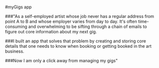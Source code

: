 #myGigs app

###"As a self-employed artist whose job never has a regular address from point A to B and whose employer varies from day to day. It's often time-consuming and overwhelming to be sifting through a chain of emails to figure out core information about my next gig.

###I built an app that solves that problem by creating and storing core details that one needs to know when booking or getting booked in the art business.

###Now I am only a click away from managing my gigs"
